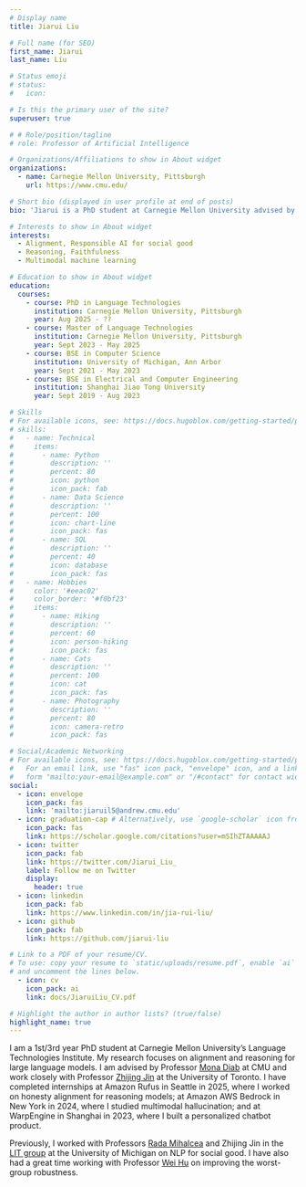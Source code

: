 ```yaml
---
# Display name
title: Jiarui Liu

# Full name (for SEO)
first_name: Jiarui
last_name: Liu

# Status emoji
# status:
#   icon: 

# Is this the primary user of the site?
superuser: true

# # Role/position/tagline
# role: Professor of Artificial Intelligence

# Organizations/Affiliations to show in About widget
organizations:
  - name: Carnegie Mellon University, Pittsburgh
    url: https://www.cmu.edu/

# Short bio (displayed in user profile at end of posts)
bio: 'Jiarui is a PhD student at Carnegie Mellon University advised by Prof. Mona Diab. His research aims to build inclusive and trustworthy language models with two main threads: pluralistic alignment that incorporates diverse cultural and ethical perspectives, and model faithfulness that ensures reasoning grounded in contextual evidence. He has published in *ACL and ML venues.'

# Interests to show in About widget
interests:
  - Alignment, Responsible AI for social good
  - Reasoning, Faithfulness
  - Multimodal machine learning

# Education to show in About widget
education:
  courses:
    - course: PhD in Language Technologies
      institution: Carnegie Mellon University, Pittsburgh
      year: Aug 2025 - ??
    - course: Master of Language Technologies
      institution: Carnegie Mellon University, Pittsburgh
      year: Sept 2023 - May 2025
    - course: BSE in Computer Science
      institution: University of Michigan, Ann Arbor
      year: Sept 2021 - May 2023
    - course: BSE in Electrical and Computer Engineering
      institution: Shanghai Jiao Tong University
      year: Sept 2019 - Aug 2023

# Skills
# For available icons, see: https://docs.hugoblox.com/getting-started/page-builder/#icons
# skills:
#   - name: Technical
#     items:
#       - name: Python
#         description: ''
#         percent: 80
#         icon: python
#         icon_pack: fab
#       - name: Data Science
#         description: ''
#         percent: 100
#         icon: chart-line
#         icon_pack: fas
#       - name: SQL
#         description: ''
#         percent: 40
#         icon: database
#         icon_pack: fas
#   - name: Hobbies
#     color: '#eeac02'
#     color_border: '#f0bf23'
#     items:
#       - name: Hiking
#         description: ''
#         percent: 60
#         icon: person-hiking
#         icon_pack: fas
#       - name: Cats
#         description: ''
#         percent: 100
#         icon: cat
#         icon_pack: fas
#       - name: Photography
#         description: ''
#         percent: 80
#         icon: camera-retro
#         icon_pack: fas

# Social/Academic Networking
# For available icons, see: https://docs.hugoblox.com/getting-started/page-builder/#icons
#   For an email link, use "fas" icon pack, "envelope" icon, and a link in the
#   form "mailto:your-email@example.com" or "/#contact" for contact widget.
social:
  - icon: envelope
    icon_pack: fas
    link: 'mailto:jiaruil5@andrew.cmu.edu'
  - icon: graduation-cap # Alternatively, use `google-scholar` icon from `ai` icon pack
    icon_pack: fas
    link: https://scholar.google.com/citations?user=mSIhZTAAAAAJ
  - icon: twitter
    icon_pack: fab
    link: https://twitter.com/Jiarui_Liu_
    label: Follow me on Twitter
    display:
      header: true
  - icon: linkedin
    icon_pack: fab
    link: https://www.linkedin.com/in/jia-rui-liu/
  - icon: github
    icon_pack: fab
    link: https://github.com/jiarui-liu

# Link to a PDF of your resume/CV.
# To use: copy your resume to `static/uploads/resume.pdf`, enable `ai` icons in `params.yaml`,
# and uncomment the lines below.
  - icon: cv
    icon_pack: ai
    link: docs/JiaruiLiu_CV.pdf

# Highlight the author in author lists? (true/false)
highlight_name: true
---
```


I am a 1st/3rd year PhD student at Carnegie Mellon University’s Language Technologies Institute. My research focuses on alignment and reasoning for large language models. I am advised by Professor [Mona Diab](https://lti.cs.cmu.edu/people/222228496/mona-diab) at CMU and work closely with Professor [Zhijing Jin](https://zhijing-jin.com/home/) at the University of Toronto. I have completed internships at Amazon Rufus in Seattle in 2025, where I worked on honesty alignment for reasoning models; at Amazon AWS Bedrock in New York in 2024, where I studied multimodal hallucination; and at WarpEngine in Shanghai in 2023, where I built a personalized chatbot product.

Previously, I worked with Professors [Rada Mihalcea](https://web.eecs.umich.edu/~mihalcea/) and Zhijing Jin in the [LIT group](https://lit.eecs.umich.edu/index.html) at the University of Michigan on NLP for social good. I have also had a great time working with Professor [Wei Hu](https://weihu.me/) on improving the worst-group robustness.
